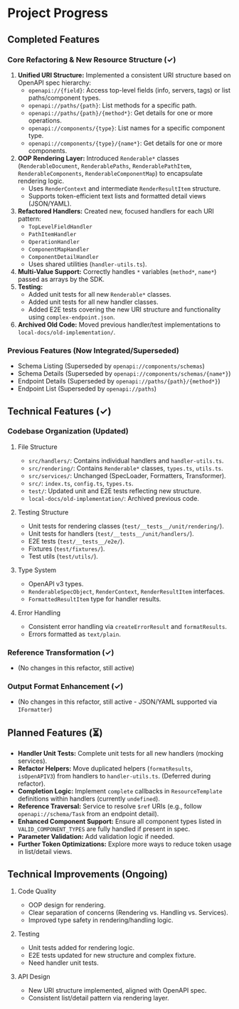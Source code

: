 # Project Progress

## Completed Features

### Core Refactoring & New Resource Structure (✓)
1.  **Unified URI Structure:** Implemented a consistent URI structure based on OpenAPI spec hierarchy:
    *   `openapi://{field}`: Access top-level fields (info, servers, tags) or list paths/component types.
    *   `openapi://paths/{path}`: List methods for a specific path.
    *   `openapi://paths/{path}/{method*}`: Get details for one or more operations.
    *   `openapi://components/{type}`: List names for a specific component type.
    *   `openapi://components/{type}/{name*}`: Get details for one or more components.
2.  **OOP Rendering Layer:** Introduced `Renderable*` classes (`RenderableDocument`, `RenderablePaths`, `RenderablePathItem`, `RenderableComponents`, `RenderableComponentMap`) to encapsulate rendering logic.
    *   Uses `RenderContext` and intermediate `RenderResultItem` structure.
    *   Supports token-efficient text lists and formatted detail views (JSON/YAML).
3.  **Refactored Handlers:** Created new, focused handlers for each URI pattern:
    *   `TopLevelFieldHandler`
    *   `PathItemHandler`
    *   `OperationHandler`
    *   `ComponentMapHandler`
    *   `ComponentDetailHandler`
    *   Uses shared utilities (`handler-utils.ts`).
4.  **Multi-Value Support:** Correctly handles `*` variables (`method*`, `name*`) passed as arrays by the SDK.
5.  **Testing:**
    *   Added unit tests for all new `Renderable*` classes.
    *   Added unit tests for all new handler classes.
    *   Added E2E tests covering the new URI structure and functionality using `complex-endpoint.json`.
6.  **Archived Old Code:** Moved previous handler/test implementations to `local-docs/old-implementation/`.

### Previous Features (Now Integrated/Superseded)
*   Schema Listing (Superseded by `openapi://components/schemas`)
*   Schema Details (Superseded by `openapi://components/schemas/{name*}`)
*   Endpoint Details (Superseded by `openapi://paths/{path}/{method*}`)
*   Endpoint List (Superseded by `openapi://paths`)

## Technical Features (✓)

### Codebase Organization (Updated)
1. File Structure
   - `src/handlers/`: Contains individual handlers and `handler-utils.ts`.
   - `src/rendering/`: Contains `Renderable*` classes, `types.ts`, `utils.ts`.
   - `src/services/`: Unchanged (SpecLoader, Formatters, Transformer).
   - `src/`: `index.ts`, `config.ts`, `types.ts`.
   - `test/`: Updated unit and E2E tests reflecting new structure.
   - `local-docs/old-implementation/`: Archived previous code.

2. Testing Structure
   - Unit tests for rendering classes (`test/__tests__/unit/rendering/`).
   - Unit tests for handlers (`test/__tests__/unit/handlers/`).
   - E2E tests (`test/__tests__/e2e/`).
   - Fixtures (`test/fixtures/`).
   - Test utils (`test/utils/`).

3. Type System
   - OpenAPI v3 types.
   - `RenderableSpecObject`, `RenderContext`, `RenderResultItem` interfaces.
   - `FormattedResultItem` type for handler results.

4. Error Handling
   - Consistent error handling via `createErrorResult` and `formatResults`.
   - Errors formatted as `text/plain`.

### Reference Transformation (✓)
*   (No changes in this refactor, still active)

### Output Format Enhancement (✓)
*   (No changes in this refactor, still active - JSON/YAML supported via `IFormatter`)

## Planned Features (⏳)
*   **Handler Unit Tests:** Complete unit tests for all new handlers (mocking services).
*   **Refactor Helpers:** Move duplicated helpers (`formatResults`, `isOpenAPIV3`) from handlers to `handler-utils.ts`. (Deferred during refactor).
*   **Completion Logic:** Implement `complete` callbacks in `ResourceTemplate` definitions within handlers (currently `undefined`).
*   **Reference Traversal:** Service to resolve `$ref` URIs (e.g., follow `openapi://schema/Task` from an endpoint detail).
*   **Enhanced Component Support:** Ensure all component types listed in `VALID_COMPONENT_TYPES` are fully handled if present in spec.
*   **Parameter Validation:** Add validation logic if needed.
*   **Further Token Optimizations:** Explore more ways to reduce token usage in list/detail views.

## Technical Improvements (Ongoing)
1. Code Quality
   - OOP design for rendering.
   - Clear separation of concerns (Rendering vs. Handling vs. Services).
   - Improved type safety in rendering/handling logic.

2. Testing
   - Unit tests added for rendering logic.
   - E2E tests updated for new structure and complex fixture.
   - Need handler unit tests.

3. API Design
   - New URI structure implemented, aligned with OpenAPI spec.
   - Consistent list/detail pattern via rendering layer.
